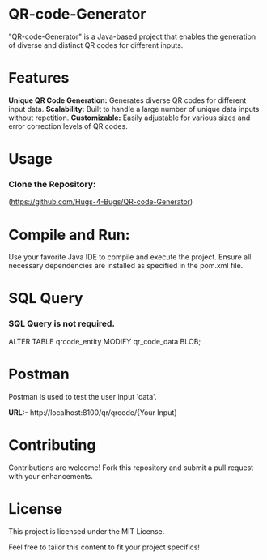 # QR-code-Generator
"QR-code-Generator" is a Java-based project that enables the generation of diverse and distinct QR codes for different inputs.


# Features

**Unique QR Code Generation:** Generates diverse QR codes for different input data.
**Scalability:** Built to handle a large number of unique data inputs without repetition.
**Customizable:** Easily adjustable for various sizes and error correction levels of QR codes.

# Usage
### Clone the Repository:
 (https://github.com/Hugs-4-Bugs/QR-code-Generator)


# Compile and Run:
Use your favorite Java IDE to compile and execute the project.
Ensure all necessary dependencies are installed as specified in the pom.xml file.


# SQL Query
### SQL Query is not required.



ALTER TABLE qrcode_entity MODIFY qr_code_data BLOB;


# Postman
Postman is used to test the user input 'data'.

**URL:-** http://localhost:8100/qr/qrcode/{Your Input}


# Contributing
Contributions are welcome! Fork this repository and submit a pull request with your enhancements.

# License
This project is licensed under the MIT License.

Feel free to tailor this content to fit your project specifics!





